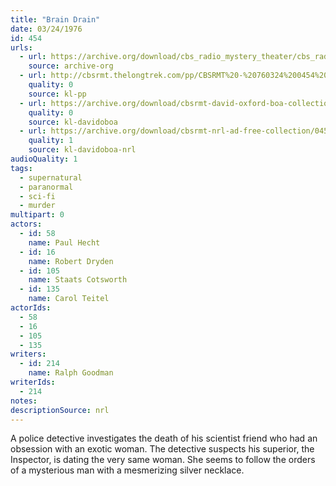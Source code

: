 ```yaml
---
title: "Brain Drain"
date: 03/24/1976
id: 454
urls: 
  - url: https://archive.org/download/cbs_radio_mystery_theater/cbs_radio_mystery_theater-0451-0500.zip/cbs_radio_mystery_theater-0451-0500%2Fcbsrmt_0454_brain_drain.mp3
    source: archive-org
  - url: http://cbsrmt.thelongtrek.com/pp/CBSRMT%20-%20760324%200454%20Brain%20Drain_pp.mp3
    quality: 0
    source: kl-pp
  - url: https://archive.org/download/cbsrmt-david-oxford-boa-collection/CBSRMT-760324-0454-Brain-Drain-(128-44)_WBBM-JE-{BoA}.mp3
    quality: 0
    source: kl-davidoboa
  - url: https://archive.org/download/cbsrmt-nrl-ad-free-collection/0454%20CBSRMT-760324-0454-Brain-Drain-(128-44)_WBBM-JE-%7BBoA%7D%20(no%20ads).mp3
    quality: 1
    source: kl-davidoboa-nrl
audioQuality: 1
tags: 
  - supernatural
  - paranormal
  - sci-fi
  - murder
multipart: 0
actors:  
  - id: 58
    name: Paul Hecht  
  - id: 16
    name: Robert Dryden  
  - id: 105
    name: Staats Cotsworth  
  - id: 135
    name: Carol Teitel
actorIds:  
  - 58  
  - 16  
  - 105  
  - 135
writers:  
  - id: 214
    name: Ralph Goodman
writerIds:  
  - 214
notes: 
descriptionSource: nrl
---
```

A police detective investigates the death of his scientist friend who had an obsession with an exotic woman. The detective suspects his superior, the Inspector, is dating the very same woman. She seems to follow the orders of a mysterious man with a mesmerizing silver necklace.